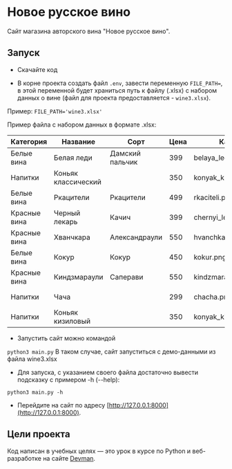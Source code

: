 # Новое русское вино

Сайт магазина авторского вина "Новое русское вино".

## Запуск

- Скачайте код

- В корне проекта создать файл `.env`, завести переменную `FILE_PATH=`, 
в этой переменной будет храниться путь к файлу (.xlsx) с набором данных о вине 
(файл для проекта предоставляется - `wine3.xlsx`).

Пример: `FILE_PATH='wine3.xlsx'`

Пример файла с набором данных в формате .xlsx:

|Категория   | Название              |  Сорт             | Цена | Картинка                   | Акция |
| --- | --- | --- | --- | --- | --- |
|Белые вина	| Белая леди	        | Дамский пальчик	| 399  | belaya_ledi.png	        | Выгодное предложение|
|Напитки	    | Коньяк классический	|	                | 350  | konyak_klassicheskyi.png	|
|Белые вина	| Ркацители	            | Ркацители	        | 499  | rkaciteli.png	            |
|Красные вина| Черный лекарь	        | Качич	            | 399  | chernyi_lekar.png	        |
|Красные вина| Хванчкара	            | Александраули	    | 550  | hvanchkara.png	            |
|Белые вина	| Кокур	                | Кокур	            | 450  | kokur.png	                |
|Красные вина| Киндзмараули	        | Саперави	        | 550  | kindzmarauli.png	        |
|Напитки	    | Чача		            |                   | 299  | chacha.png	                | Выгодное предложение|
|Напитки	    | Коньяк кизиловый		|                   | 350  | konyak_kizilovyi.png	    |

- Запустить сайт можно командой 

```python3 main.py```
В таком случае, сайт запуститься с демо-данными из файла wine3.xlsx

- Для запуска, с указанием своего файла достаточно вывести подсказку с примером -h (--help):

```python3 main.py -h```


- Перейдите на сайт по адресу [http://127.0.0.1:8000](http://127.0.0.1:8000).

## Цели проекта

Код написан в учебных целях — это урок в курсе по Python и веб-разработке на сайте [Devman](https://dvmn.org).
